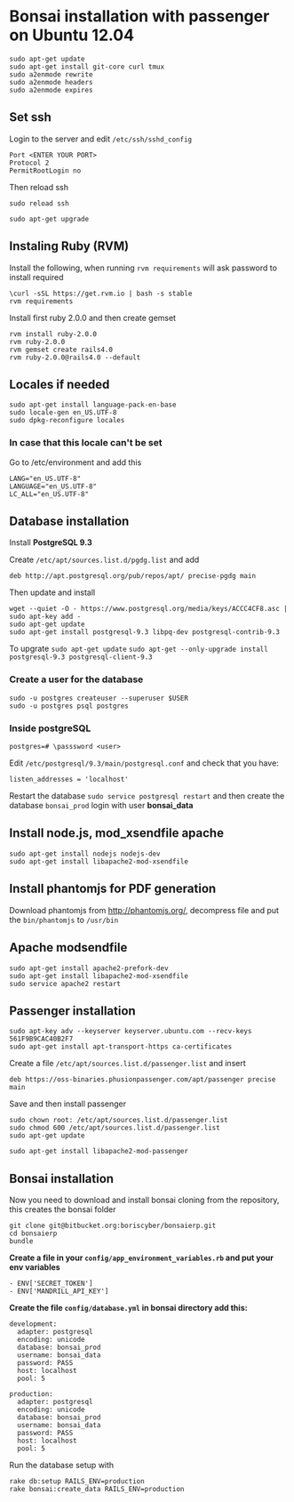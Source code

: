 # Bonsai installation with passenger on Ubuntu 12.04
```
sudo apt-get update
sudo apt-get install git-core curl tmux
sudo a2enmode rewrite
sudo a2enmode headers
sudo a2enmode expires
```

## Set ssh
Login to the server and edit `/etc/ssh/sshd_config`

```
Port <ENTER YOUR PORT>
Protocol 2
PermitRootLogin no
```

Then reload ssh
```
sudo reload ssh
```


```
sudo apt-get upgrade
```

## Instaling Ruby (RVM)
Install the following, when running `rvm requirements` will ask password
to install required

```
\curl -sSL https://get.rvm.io | bash -s stable
rvm requirements
```

Install first ruby 2.0.0 and then create gemset

```
rvm install ruby-2.0.0
rvm ruby-2.0.0
rvm gemset create rails4.0
rvm ruby-2.0.0@rails4.0 --default
```

## Locales if needed

```
sudo apt-get install language-pack-en-base
sudo locale-gen en_US.UTF-8
sudo dpkg-reconfigure locales
```

### In case that this locale can't be set

Go to /etc/environment and add this

```
LANG="en_US.UTF-8"
LANGUAGE="en_US.UTF-8"
LC_ALL="en_US.UTF-8"
```

## Database installation
Install **PostgreSQL 9.3**

Create `/etc/apt/sources.list.d/pgdg.list` and add

```
deb http://apt.postgresql.org/pub/repos/apt/ precise-pgdg main

```
Then update and install

```
wget --quiet -O - https://www.postgresql.org/media/keys/ACCC4CF8.asc | sudo apt-key add -
sudo apt-get update
sudo apt-get install postgresql-9.3 libpq-dev postgresql-contrib-9.3
```


To upgrate
`sudo apt-get update`
`sudo apt-get --only-upgrade install postgresql-9.3 postgresql-client-9.3`

### Create a user for the database

```
sudo -u postgres createuser --superuser $USER
sudo -u postgres psql postgres
```

### Inside postgreSQL

```
postgres=# \passsword <user>
```

Edit `/etc/postgresql/9.3/main/postgresql.conf` and check that you have:

```
listen_addresses = 'localhost'
```

Restart the database `sudo service postgresql restart` and then create
the database `bonsai_prod` login with user **bonsai_data**



## Install node.js, mod_xsendfile apache

```
sudo apt-get install nodejs nodejs-dev
sudo apt-get install libapache2-mod-xsendfile
```

## Install phantomjs for PDF generation
Download phantomjs from http://phantomjs.org/, decompress file and put
the `bin/phantomjs` to `/usr/bin`

## Apache modsendfile
```
sudo apt-get install apache2-prefork-dev
sudo apt-get install libapache2-mod-xsendfile
sudo service apache2 restart
```
## Passenger installation
```
sudo apt-key adv --keyserver keyserver.ubuntu.com --recv-keys 561F9B9CAC40B2F7
sudo apt-get install apt-transport-https ca-certificates
```

Create a file `/etc/apt/sources.list.d/passenger.list` and insert

```
deb https://oss-binaries.phusionpassenger.com/apt/passenger precise main
```
Save and then install passenger

```
sudo chown root: /etc/apt/sources.list.d/passenger.list
sudo chmod 600 /etc/apt/sources.list.d/passenger.list
sudo apt-get update

sudo apt-get install libapache2-mod-passenger
```


## Bonsai installation
Now you need to download and install bonsai cloning from the repository, this creates the bonsai folder

```
git clone git@bitbucket.org:boriscyber/bonsaierp.git
cd bonsaierp
bundle
```

**Create a file in your  `config/app_environment_variables.rb` and put
your env variables**

```
- ENV['SECRET_TOKEN']
- ENV['MANDRILL_API_KEY']
```

**Create the file `config/database.yml` in bonsai directory add this:**

```
development:
  adapter: postgresql
  encoding: unicode
  database: bonsai_prod
  username: bonsai_data
  password: PASS
  host: localhost
  pool: 5

production:
  adapter: postgresql
  encoding: unicode
  database: bonsai_prod
  username: bonsai_data
  password: PASS
  host: localhost
  pool: 5
```

Run the database setup with

```
rake db:setup RAILS_ENV=production
rake bonsai:create_data RAILS_ENV=production
```

